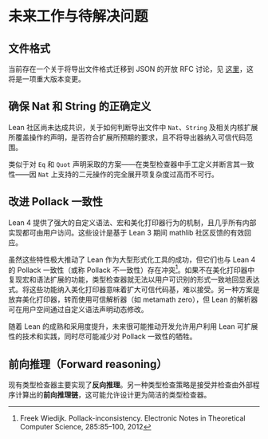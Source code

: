 # 未来工作与待解决问题

## 文件格式

当前存在一个关于将导出文件格式迁移到 JSON 的开放 RFC 讨论，见 [这里](https://github.com/leanprover/lean4export/issues/3)，这将是一项重大版本变更。

## 确保 Nat 和 String 的正确定义

Lean 社区尚未达成共识，关于如何判断导出文件中 `Nat`、`String` 及相关内核扩展所覆盖操作的声明，是否符合扩展所预期的要求，且不将导出器纳入可信代码范围。

类似于对 `Eq` 和 `Quot` 声明采取的方案——在类型检查器中手工定义并断言其一致性——因 `Nat` 上支持的二元操作的完全展开项复杂度过高而不可行。

## 改进 Pollack 一致性

Lean 4 提供了强大的自定义语法、宏和美化打印器行为的机制，且几乎所有内部实现都可由用户访问。这些设计是基于 Lean 3 期间 mathlib 社区反馈的有效回应。

虽然这些特性极大推动了 Lean 作为大型形式化工具的成功，但它们也与 Lean 4 的 Pollack 一致性（或称 Pollack 不一致性）存在冲突[^pollack]。如果不在美化打印器中复现宏和语法扩展的功能，类型检查器就无法以用户可识别的形式一致地回显表达式。将这些功能纳入美化打印器意味着扩大可信代码基，难以接受。另一种方案是放弃美化打印器，转而使用可信解析器（如 metamath zero），但 Lean 的解析器可在用户空间通过自定义语法声明动态修改。

随着 Lean 的成熟和采用度提升，未来很可能推动开发允许用户利用 Lean 可扩展性的技术和实践，同时尽可能减少对 Pollack 一致性的牺牲。

## 前向推理（Forward reasoning）

现有类型检查器主要实现了**反向推理**。另一种类型检查策略是接受并检查由外部程序计算出的**前向推理链**，这可能允许设计更为简洁的类型检查器。

[^pollack]: Freek Wiedijk. Pollack-inconsistency. Electronic Notes in Theoretical Computer Science, 285:85–100, 2012